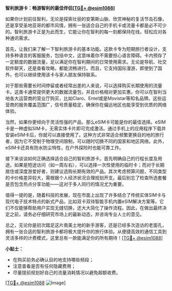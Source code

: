 **智利旅游卡：畅游智利的最佳伴侣[[TG💪+ @esim1088](https://t.me/s/esim1088)]**

如果你计划前往智利，无论是探索壮丽的安第斯山脉、欣赏神秘的复活节岛石像，还是享受圣地亚哥的都市风情，拥有一张适合自己的手机卡或流量卡都是必不可少的。智利旅游卡正是为此而生，它能让你在智利的每一刻都保持在线，轻松应对各种通讯需求。

首先，让我们来了解一下智利旅游卡的基本功能。这款卡专为短期旅行者设计，支持多种语言的客服服务，包括中文，这意味着你不需要担心语言障碍。卡内预存了一定额度的数据流量，足以满足你在智利期间的日常使用需求。无论是导航、社交软件聊天，还是查看攻略，都能流畅进行。而且，它支持国际漫游，即使到了国外，也可以继续使用该卡与家人朋友保持联系。

对于那些需要长时间停留或者经常出差的人来说，可以选择购买长期使用的流量卡。这类卡通常提供更大的数据流量包，并且价格相对更加实惠。你可以在智利当地各大运营商的营业厅购买，比如Claro、Entel或是Movistar等知名品牌。这些运营商的服务覆盖范围广，信号质量稳定，确保你在偏远地区也能享受到优质的网络体验。

当然，如果你更倾向于灵活性强的产品，那么eSIM卡可能是你的最佳选择。eSIM卡是一种虚拟SIM卡，无需实体卡片即可完成激活。通过手机上的应用程序下载并安装eSIM卡后，你就可以直接使用了。这种方式非常适合频繁更换目的地的旅行者，因为它不受制于物理空间限制，可以随时切换不同的国家和地区网络。此外，eSIM卡还具有防水防尘特性，在户外探险时也能可靠工作。

接下来谈谈如何正确选择适合自己的智利旅游卡。首先明确自己的行程长度及用途。如果是短途访问（如一周左右），可以选择一次性使用的临时卡；而对于长期居住或深度游爱好者，则建议选购长期有效的产品。其次考虑预算问题，不同类型的卡价格差异较大，需根据个人经济状况合理规划开支。最后别忘了检查所选套餐是否包含热点分享功能——这对于多人同行的情况尤为重要。

值得一提的是，随着科技的发展，现在市面上出现了许多结合了传统实体SIM卡与现代电子技术特点的新式产品，比如双卡双待智能手机内置eSIM解决方案等。它们不仅能够帮助用户实现无缝切换，还大大简化了操作流程。因此，在做出最终决定之前，请务必仔细研究市场上的最新动态，并咨询专业人士的意见。

总之，无论你是初次踏足这片南美土地的新手游客，还是已经多次造访的老面孔，拥有一张合适的智利旅游卡都将极大提升你的旅行体验。从便捷高效的通信工具到灵活多样的计费模式，这里总有一款能满足你的所有期待！[[TG💪+ @esim1088](https://t.me/s/esim1088)]

**小贴士：**
- 在购买前务必确认目的地支持哪些频段；
- 注意查看是否有任何隐藏费用；
- 尽量提前规划好自己的流量消耗情况以避免超额收费。

[[TG💪+ @esim1088](https://t.me/s/esim1088) ![Image](https://i.postimg.cc/4NQfJmqS/Snipaste-2025-05-13-00-14-12.png)]